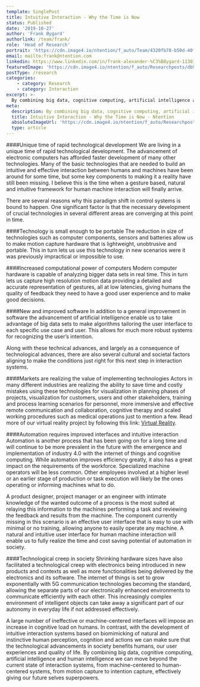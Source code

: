 ```yaml
---
template: SinglePost
title: Intuitive Interaction - Why the Time is Now
status: Published
date: '2019-10-27'
author: 'Frank Øygard'
authorlink: /team/frank/
role: 'Head of Research'
portrait: 'https://cdn.image4.io/ntention/f_auto/Team/4320fb78-b50d-40f0-8ae9-c94d1731ef76.Jpeg'
email: mailto:frank@ntention.com
linkedin: https://www.linkedin.com/in/frank-alexander-%C3%B8ygard-11301a138/
featuredImage: 'https://cdn.image4.io/ntention/f_auto/Researchposts/db9aa602-cc22-4054-871f-4cd57f70820a.Jpeg'
postType: /research
categories:
    - category: Research
    - category: Interaction
excerpt: >-
  By combining big data, cognitive computing, artificial intelligence and human intelligence we can move beyond the current state of interaction systems, from machine-centered to human-centered systems, from motion capture to intention capture, effectively giving our future selves superpowers.
meta:
  description: By combining big data, cognitive computing, artificial intelligence and human intelligence we can move beyond the current state of interaction systems, from machine-centered to human-centered systems, from motion capture to intention capture, effectively giving our future selves superpowers.
  title: Intuitive Interaction - Why the Time is Now - Ntention
  absoluteImageUrl: 'https://cdn.image4.io/ntention/f_auto/Researchposts/db9aa602-cc22-4054-871f-4cd57f70820a.Jpeg'
  type: article
---
```

####Unique time of rapid technological development
We are living in a unique time of rapid technological development. The advancement of electronic computers has afforded faster development of many other technologies. Many of the basic technologies that are needed to build an intuitive and effective interaction between humans and machines have been around for some time, but some key components to making it a reality have still been missing. I believe this is the time when a gesture based, natural and intuitive framework for human machine interaction will finally arrive.

There are several reasons why this paradigm shift in control systems is bound to happen. One significant factor is that the necessary development of crucial technologies in several different areas are converging at this point in time.

####Technology is small enough to be portable
The reduction in size of technologies such as computer components, sensors and batteries allow us to make motion capture hardware that is lightweight, unobtrusive and portable. This in turn lets us use this technology in new scenarios were it was previously impractical or impossible to use.

####Increased computational power of computers
Modern computer hardware is capable of analyzing bigger data sets in real time. This in turn lets us capture high resolution motion data providing a detailed and accurate representation of gestures, all at low latencies, giving humans the quality of feedback they need to have a good user experience and to make good decisions.

####New and improved software
In addition to a general improvement in software the advancement of artificial intelligence enable us to take advantage of big data sets to make algorithms tailoring the user interface to each specific use case and user. This allows for much more robust systems for recognizing the user’s intention.

Along with these technical advances, and largely as a consequence of technological advances, there are also several cultural and societal factors aligning to make the conditions just right for this next step in interaction systems.

####Markets are realizing the value of implementing technologies
Actors in many different industries are realizing the ability to save time and costly mistakes using these technologies for visualization in planning phases of projects, visualization for customers, users and other stakeholders, training and process learning scenarios for personnel, more immersive and effective remote communication and collaboration, cognitive therapy and scaled working procedures such as medical operations just to mention a few. Read more of our virtual reality project by following this link: <a href="/technology/virtual-reality">Virtual Reality</a>.

####Automation requires improved interfaces and intuitive interaction
Automation is another process that has been going on for a long time and will continue to be more prevalent in the future with the emergence and implementation of industry 4.0 with the internet of things and cognitive computing. While automation improves efficiency greatly, it also has a great impact on the requirements of the workforce. Specialized machine operators will be less common. Other employees involved at a higher level or an earlier stage of production or task execution will likely be the ones operating or informing machines what to do.

A product designer, project manager or an engineer with intimate knowledge of the wanted outcome of a process is the most suited at relaying this information to the machines performing a task and reviewing the feedback and results from the machine. The component currently missing in this scenario is an effective user interface that is easy to use with minimal or no training, allowing anyone to easily operate any machine. A natural and intuitive user interface for human machine interaction will enable us to fully realize the time and cost saving potential of automation in society.

####Technological creep in society
Shrinking hardware sizes have also facilitated a technological creep with electronics being introduced in new products and contexts as well as more functionalities being delivered by the electronics and its software. The internet of things is set to grow exponentially with 5G communication technologies becoming the standard, allowing the separate parts of our electronically enhanced environments to communicate efficiently with each other. This increasingly complex environment of intelligent objects can take away a significant part of our autonomy in everyday life if not addressed effectively.

A large number of ineffective or machine-centered interfaces will impose an increase in cognitive load on humans. In contrast, with the development of intuitive interaction systems based on biomimicking of natural and instinctive human perception, cognition and actions we can make sure that the technological advancements in society benefits humans, our user experiences and quality of life. By combining big data, cognitive computing, artificial intelligence and human intelligence we can move beyond the current state of interaction systems, from machine-centered to human-centered systems, from motion capture to intention capture, effectively giving our future selves superpowers.
